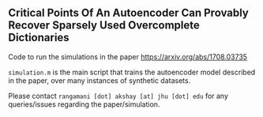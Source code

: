 ## Critical Points Of An Autoencoder Can Provably Recover Sparsely Used Overcomplete Dictionaries

Code to run the simulations in the paper https://arxiv.org/abs/1708.03735

`simulation.m` is the main script that trains the autoencoder model described in the paper, over many instances of synthetic datasets.

Please contact `rangamani [dot] akshay [at] jhu [dot] edu` for any queries/issues regarding the paper/simulation.
